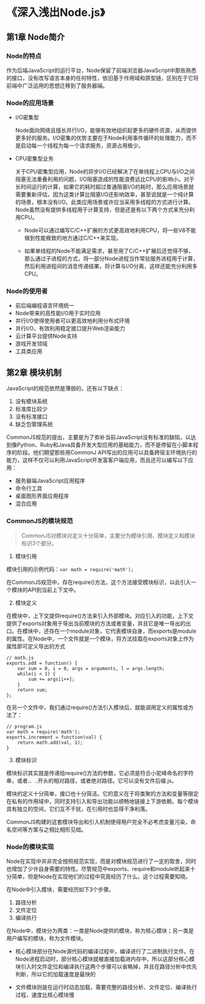 # 《深入浅出Node.js》

## 第1章 Node简介

### Node的特点
作为后端JavaScript的运行平台，Node保留了前端浏览器JavaScript中那些熟悉的接口，没有改写语言本身的任何特性，依旧基于作用域和原型链，区别在于它将前端中广泛运用的思想迁移到了服务器端。

### Node的应用场景

- I/O密集型

    Node面向网络且擅长并行I/O，能够有效地组织起更多的硬件资源，从而提供更多好的服务。I/O密集的优势主要在于Node利用事件循环的处理能力，而不是启动每一个线程为每一个请求服务，资源占用极少。

- CPU密集型业务

    关于CPU密集型应用，Node的异步I/O已经解决了在单线程上CPU与I/O之间阻塞无法重叠利用的问题，I/O阻塞造成的性能浪费远比CPU的影响小。对于长时间运行的计算，如果它的耗时超过普通阻塞I/O的耗时，那么应用场景就需要重新评估，因为这类计算比阻塞I/O还影响效率，甚至说就是一个纯计算的场景，根本没有I/O。此类应用场景或许应当采用多线程的方式进行计算。Node虽然没有提供多线程用于计算支持，但是还是有以下两个方式来充分利用CPU。

    + Node可以通过编写C/C++扩展的方式更高效地利用CPU，将一些V8不能做到性能极致的地方通过C/C++来实现。

    + 如果单线程的Node不能满足需求，甚至用了C/C++扩展后还觉得不够，那么通过子进程的方式，将一部分Node进程当作常驻服务进程用于计算，然后利用进程间的消息传递结果，将计算与I/O分离，这样还能充分利用多CPU。

### Node的使用者

- 前后端编程语言环境统一
- Node带来的高性能I/O用于实时应用
- 并行I/O使得使用者可以更高效地利用分布式环境
- 并行I/O，有效利用稳定接口提升Web渲染能力
- 云计算平台提供Node支持
- 游戏开发领域
- 工具类应用

## 第2章 模块机制

JavaScript的规范依然是薄弱的，还有以下缺点：
1. 没有模块系统
2. 标准库比较少
3. 没有标准接口
4. 缺乏包管理系统

CommonJS规范的提出，主要是为了弥补当前JavaScript没有标准的缺陷，以达到像Python、Ruby和Java具备开发大型应用的基础能力，而不是停留在小脚本程序的阶段。他们期望那些用CommonJ API写出的应用可以具备跨宿主环境执行的能力，这样不仅可以利用JavaScript开发富客户端应用，而且还可以编写以下应用：
- 服务器端JavaScript应用程序
- 命令行工具
- 桌面图形界面应用程序
- 混合应用

### CommonJS的模块规范

> CommonJS对模块对定义十分简单，主要分为模块引用、模块定义和模块标识3个部分。


1. 模块引用

模块引用的示例代码：`var math = require('math');`

在CommonJS规范中，存在require()方法，这个方法接受模块标识，以此引入一个模块的API到当前上下文中。

2. 模块定义

在模块中，上下文提供require()方法来引入外部模块。对应引入的功能，上下文提供了exports对象用于导出当前模块的方法或者变量，并且它是唯一导出的出口。在模块中，还存在一个module对象，它代表模块自身，而exports是module的属性。在Node中，一个文件就是一个模块，将方法挂载在exports对象上作为属性即可定义导出的方式
```
// math.js
exports.add = function() {
    var sum = 0, i = 0, args = arguments, l = args.length;
    while(i < 1) {
        sum += args[i++];
    }
    return sum;
};
```
在另一个文件中，我们通过require()方法引入模块后，就能调用定义的属性或方法了：
```
// program.js
var math = require('math');
exports.increment = function(val) {
    return math.add(val, 1);
}
```

3. 模块标识

模块标识其实就是传递给require()方法的参数，它必须是符合小驼峰命名的字符串，或者.、..开头的相对路径，或者绝对路径。它可以没有文件后缀.js。

模块的定义十分简单，接口也十分简洁。它的意义在于将类聚的方法和变量等限定在私有的作用域中，同时支持引入和导出功能以顺畅地链接上下游依赖。每个模块具有独立的空间，它们互不干扰，在引用时也显得干净利落。

CommonJS构建的这套模块导出和引入机制使得用户完全不必考虑变量污染，命名空间等方案与之相比相形见绌。

### Node的模块实现

Node在实现中并非完全按照规范实现，而是对模块规范进行了一定的取舍，同时也增加了少许自身需要的特性。尽管规范中exports、require和module听起来十分简单，但是Node在实现他们的过程中究竟经历了什么，这个过程需要知晓。

在Node中引入模块，需要经历如下3个步骤。
1. 路径分析
2. 文件定位
3. 编译执行

在Node中，模块分为两类：一类是Node提供的模块，称为核心模块；另一类是用户编写的模块，称为文件模块。

- 核心模块部分在Node源代码的编译过程中，编译进行了二进制执行文件。在Node进程启动时，部分核心模块就被直接加载进内存中，所以这部分核心模块引入时文件定位和编译执行这两个步骤可以省略掉，并且在路径分析中优先判断，所以它的加载速度是最快的

- 文件模块则是在运行时动态加载，需要完整的路径分析、文件定位、编译执行过程，速度比核心模块慢